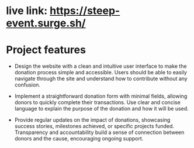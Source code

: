 # live link: https://steep-event.surge.sh/

# Project features
* Design the website with a clean and intuitive user interface to make the donation process simple and accessible. Users should be able to easily navigate through the site and understand how to contribute without any confusion.

* Implement a straightforward donation form with minimal fields, allowing donors to quickly complete their transactions. Use clear and concise language to explain the purpose of the donation and how it will be used.

* Provide regular updates on the impact of donations, showcasing success stories, milestones achieved, or specific projects funded. Transparency and accountability build a sense of connection between donors and the cause, encouraging ongoing support.
